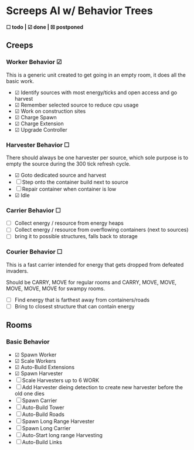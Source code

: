 # Screeps AI w/ Behavior Trees

**☐ todo | ☑ done | ☒ postponed**

## Creeps

### Worker Behavior ☑

This is a generic unit created to get going in an empty room, it does all the 
basic work.

* ☑ Identify sources with most energy/ticks and open access and go harvest
* ☑ Remember selected source to reduce cpu usage
* ☑ Work on construction sites
* ☑ Charge Spawn
* ☑ Charge Extension
* ☑ Upgrade Controller

### Harvester Behavior ☐

There should always be one harvester per source, which sole purpose is to empty
the source during the 300 tick refresh cycle.

* ☑ Goto dedicated source and harvest
* ☐ Step onto the container build next to source
* ☐ Repair container when container is low
* ☑ Idle

### Carrier Behavior ☐

* ☐ Collect energy / resource from energy heaps 
* ☐ Collect energy / resource from overflowing containers (next to sources) 
* ☐ bring it to possible structures, falls back to storage

### Courier Behavior ☐

This is a fast carrier intended for energy that gets dropped from defeated 
invaders.

Should be CARRY, MOVE for regular rooms and CARRY, MOVE, MOVE, MOVE, MOVE, MOVE 
for swampy rooms.

* ☐ Find energy that is farthest away from containers/roads
* ☐ Bring to closest structure that can contain energy

## Rooms

### Basic Behavior

* ☑ Spawn Worker
* ☑ Scale Workers
* ☑ Auto-Build Extensions
* ☑ Spawn Harvester
* ☐ Scale Harvesters up to 6 WORK
* ☐ Add Harvester dieing detection to create new harvester before the old one dies
* ☐ Spawn Carrier
* ☐ Auto-Build Tower
* ☐ Auto-Build Roads
* ☐ Spawn Long Range Harvester
* ☐ Spawn Long Carrier
* ☐ Auto-Start long range Harvesting
* ☐ Auto-Build Links




